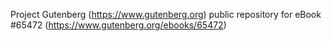 Project Gutenberg (https://www.gutenberg.org) public repository for
eBook #65472 (https://www.gutenberg.org/ebooks/65472)
